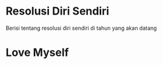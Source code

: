 # Resolusi Diri Sendiri
Berisi tentang resolusi diri sendiri di tahun yang akan datang
# Love Myself
